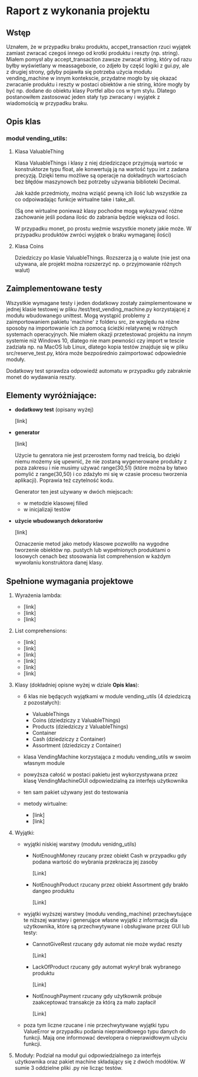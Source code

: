 ﻿# Raport z wykonania projektu
## Wstęp

Uznałem, że w przypadku braku produktu, accpet_transaction rzuci wyjątek zamiast zwracać czegoś innego od krotki produktu i reszty (np. string). Miałem pomysł aby accept_transaction zawsze zwracał string, który od razu byłby wyświetlany w meassageboxie, co zdjeło by część logiki z gui.py, ale z drugiej strony, gdyby pojawiła się potrzeba użycia modułu vending_machine w innym kontekscie, przydatne mogło by się okazać zwracanie produktu i reszty w postaci obiektów a nie string, które mogły by być np. dodane do obiektu klasy Portfel albo cos w tym stylu. Dlatego postanowiłem zastosować jeden stały typ zwracany i wyjątek z wiadomością w przypadku braku.

## Opis klas
### moduł vending_utils:
1. Klasa ValuableThing

    Klasa ValuableThings i klasy z niej dziedziczące przyjmują wartośc w konstruktorze typu float, ale konwertują ją na wartość typu int z zadana precyzją. Dzięki temu możliwe są operacje na dokładnych wartościach bez błędów maszynowch bez potrzeby używania biblioteki Decimal.

    Jak każde przedmioty, można wziąść pewną ich ilość lub wszystkie za co odpoiwadając funkcje wirtualne take i take_all.

    (Są one wirtualne ponieważ klasy pochodne mogą wykazywać różne zachowanie jeśli podana ilośc do zabrania będzie większa od ilości.

    W przypadku monet, po prostu weźmie wszystkie monety jakie może. W przypadku produktów zwróci wyjątek o braku wymaganej ilości)

2. Klasa Coins
    
    Dziedziczy po klasie ValuableThings. Rozszerza ją o walute (nie jest ona używana, ale projekt można rozszerzyć np. o przyjmowanie różnych walut)

## Zaimplementowane testy
Wszystkie wymagane testy i jeden dodatkowy zostały zaimplementowane w jednej klasie testowej w pliku /test/test_vending_machine.py korzystającej z modułu wbudowanego unittest. Mogą wystąpić problemy z zaimportowaniem pakietu 'machine' z folderu src, ze względu na różne sposoby na importowanie ich za pomocą ścieżki relatywnej w różnych systemach operacyjnych. Nie miałem okazji przetestować projektu na innym systemie niż Windows 10, dlatego nie mam pewności czy import w tescie zadziała np. na MacOS lub Linux, dlatego kopia testów znajduje się w pliku src/reserve_test.py, która może bezpośrednio zaimportować odpowiednie moduły.

Dodatkowy test sprawdza odpowiedź automatu w przypadku gdy zabraknie monet do wydawania reszty.


## Elementy wyróżniające:

- **dodatkowy test** (opisany wyżej)

    [link]

- **generator** 

    [link]

    Użycie tu genratora nie jest przerostem formy nad treścią, bo dzięki niemu możemy się upewnić, że nie zostaną wygenerowane produkty z poza zakresu i nie musimy używać range(30,51) (które można by łatwo pomylić z range(30,50) i co zdażyło mi się w czasie procesu tworzenia aplikacji). Poprawia też czytelność kodu.

    Generator ten jest używany w dwóch miejscach:
    - w metodzie klasowej filled
    - w inicjalizaji testów

- **użycie wbudowanych dekoratorów**

    [link]

    Oznaczenie metod jako metody klasowe pozwoliło na wygodne tworzenie obiektów np. pustych lub wypełnionych produktami o losowych cenach bez stosowania list comprehension w każdym wywołaniu konstruktora danej klasy.

## Spełnione wymagania projektowe

1. Wyrażenia lambda:
    - [link]
    - [link]
    - [link]

2. List comprehensions:
    - [link]
    - [link]
    - [link]
    - [link]
    - [link]
    - [link]

3. Klasy (dokładniej opisne wyżej w dziale **Opis klas**):
    - 6 klas nie będących wyjątkami w module vending_utils (4 dziedziczą z pozostałych):
        - ValuableThings
        - Coins (dziedziczy z ValuableThings)
        - Products (dziedziczy z ValuableThings)
        - Container
        - Cash (dziedziczy z Container)
        - Assortment (dziedziczy z Container)
    - klasa VendingMachine korzystająca z modułu vending_utils w swoim własnym module
    - powyższa całość w postaci pakietu jest wykorzystywana przez klasę VendingMachineGUI odpowiedzialną za interfejs użytkownika
    - ten sam pakiet używany jest do testowania

    - metody wirtualne:
        - [link]
        - [link]

4. Wyjątki:
    - wyjątki niskiej warstwy (modułu venidng_utils)
        - NotEnoughMoney rzucany przez obiekt Cash w przypadku gdy podana wartość do wybrania przekracza jej zasoby
        
            [Link]

        - NotEnoughProduct rzucany przez obiekt Assortment gdy brakło dangeo produktu
                
            [Link]
            
    - wyjątki wyższej warstwy (modułu vending_machine) przechwytujące te niższej warstwy i generujące własne wyjątki z informacją dla użytkownika, które są przechwytywane i obsługiwane przez GUI lub testy:
        - CannotGiveRest rzucany gdy automat nie może wydać reszty      

            [Link]
            
        - LackOfProduct rzucany gdy automat wykrył brak wybranego produktu
                
            [Link]
            
        - NotEnoughPayment rzucany gdy użytkownik próbuje zaakceptować transakcje za którą za mało zapłacił
                
            [Link]

    - poza tym liczne rzucane i nie przechwytywane wyjątki typu ValueError w przypadku podania nieprawidłowego typu danych do funkcji. Mają one informować developera o nieprawidłowym użyciu funkcji.
            
5. Moduły:
    Podział na moduł gui odpowiedzialnego za interfejs użytkownika oraz pakiet machine składający się z dwóch modółów. W sumie 3 oddzielne pliki .py nie licząc testów.



